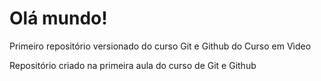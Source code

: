 # Olá mundo!
 Primeiro repositório versionado do curso Git e Github do Curso em Vìdeo

 Repositório criado na primeira aula do curso de Git e Github